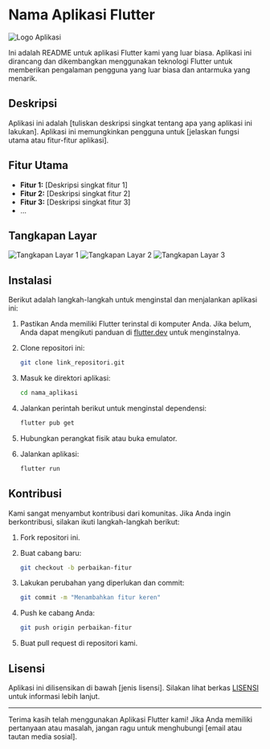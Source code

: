 # Nama Aplikasi Flutter

![Logo Aplikasi](link_ke_logo_aplikasi.png)

Ini adalah README untuk aplikasi Flutter kami yang luar biasa. Aplikasi ini dirancang dan dikembangkan menggunakan teknologi Flutter untuk memberikan pengalaman pengguna yang luar biasa dan antarmuka yang menarik.

## Deskripsi

Aplikasi ini adalah [tuliskan deskripsi singkat tentang apa yang aplikasi ini lakukan]. Aplikasi ini memungkinkan pengguna untuk [jelaskan fungsi utama atau fitur-fitur aplikasi].

## Fitur Utama

- **Fitur 1:** [Deskripsi singkat fitur 1]
- **Fitur 2:** [Deskripsi singkat fitur 2]
- **Fitur 3:** [Deskripsi singkat fitur 3]
- ...

## Tangkapan Layar

![Tangkapan Layar 1](screenshot1.png)
![Tangkapan Layar 2](screenshot2.png)
![Tangkapan Layar 3](screenshot3.png)

## Instalasi

Berikut adalah langkah-langkah untuk menginstal dan menjalankan aplikasi ini:

1. Pastikan Anda memiliki Flutter terinstal di komputer Anda. Jika belum, Anda dapat mengikuti panduan di [flutter.dev](https://flutter.dev/) untuk menginstalnya.

2. Clone repositori ini:

   ```bash
   git clone link_repositori.git
   ```

3. Masuk ke direktori aplikasi:

   ```bash
   cd nama_aplikasi
   ```

4. Jalankan perintah berikut untuk menginstal dependensi:

   ```bash
   flutter pub get
   ```

5. Hubungkan perangkat fisik atau buka emulator.

6. Jalankan aplikasi:

   ```bash
   flutter run
   ```

## Kontribusi

Kami sangat menyambut kontribusi dari komunitas. Jika Anda ingin berkontribusi, silakan ikuti langkah-langkah berikut:

1. Fork repositori ini.

2. Buat cabang baru:

   ```bash
   git checkout -b perbaikan-fitur
   ```

3. Lakukan perubahan yang diperlukan dan commit:

   ```bash
   git commit -m "Menambahkan fitur keren"
   ```

4. Push ke cabang Anda:

   ```bash
   git push origin perbaikan-fitur
   ```

5. Buat pull request di repositori kami.

## Lisensi

Aplikasi ini dilisensikan di bawah [jenis lisensi]. Silakan lihat berkas [LISENSI](LISENSI.md) untuk informasi lebih lanjut.

---

Terima kasih telah menggunakan Aplikasi Flutter kami! Jika Anda memiliki pertanyaan atau masalah, jangan ragu untuk menghubungi [email atau tautan media sosial].
